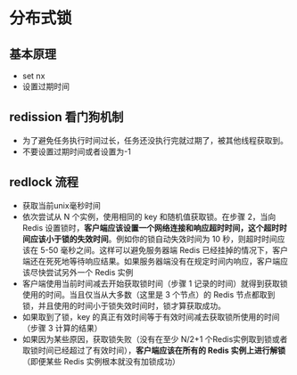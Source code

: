 # 分布式锁

## 基本原理

* set nx
* 设置过期时间

## redission 看门狗机制&#x20;

* 为了避免任务执行时间过长，任务还没执行完就过期了，被其他线程获取到。
* 不要设置过期时间或者设置为-1



## redlock 流程&#x20;

* 获取当前unix毫秒时间
* 依次尝试从 N 个实例，使用相同的 key 和随机值获取锁。在步骤 2，当向 Redis 设置锁时，**客户端应该设置一个网络连接和响应超时时间，这个超时时间应该小于锁的失效时间**。例如你的锁自动失效时间为 10 秒，则超时时间应该在 5-50 毫秒之间。这样可以避免服务器端 Redis 已经挂掉的情况下，客户端还在死死地等待响应结果。如果服务器端没有在规定时间内响应，客户端应该尽快尝试另外一个 Redis 实例
* 客户端使用当前时间减去开始获取锁时间（步骤 1 记录的时间）就得到获取锁使用的时间。当且仅当从大多数（这里是 3 个节点）的 Redis 节点都取到锁，并且使用的时间小于锁失效时间时，锁才算获取成功。
* 如果取到了锁，key 的真正有效时间等于有效时间减去获取锁所使用的时间（步骤 3 计算的结果）
* 如果因为某些原因，获取锁失败（没有在至少 N/2+1 个Redis实例取到锁或者取锁时间已经超过了有效时间），**客户端应该在所有的 Redis 实例上进行解锁**（即便某些 Redis 实例根本就没有加锁成功）

